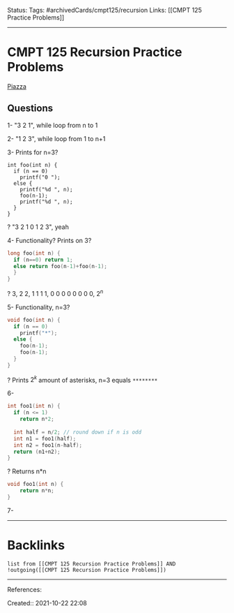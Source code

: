 Status: 
Tags: #archivedCards/cmpt125/recursion
Links: [[CMPT 125 Practice Problems]]
___
# CMPT 125 Recursion Practice Problems
[Piazza](https://piazza.com/class/kt82u06t98j7fd?cid=104)
## Questions
1- "3 2 1", while loop from n to 1

2- 
"1 2 3", while loop from 1 to n+1

3- Prints for n=3?
```
int foo(int n) {
  if (n == 0)
    printf("0 ");
  else {
    printf("%d ", n);
    foo(n-1);
    printf("%d ", n);
  }
}
```
?
"3 2 1 0 1 2 3", yeah

4- Functionality? Prints on 3?
```c
long foo(int n) {
  if (n==0) return 1;
  else return foo(n-1)+foo(n-1);
  }
}
```
?
3, 2 2, 1 1 1 1, 0 0 0 0 0 0 0 0, $2^n$

5- Functionality, n=3?
```c
void foo(int n) {
  if (n == 0)
    printf("*");
  else {
    foo(n-1);
    foo(n-1);
  }
}
```
?
Prints $2^k$ amount of asterisks, n=3 equals `********`

6-
```c
int foo1(int n) {
  if (n <= 1)
    return n*2;
 	
  int half = n/2; // round down if n is odd
  int n1 = foo1(half);
  int n2 = foo1(n-half);
  return (n1+n2);
}
```
?
Returns n*n
```c
void foo1(int n) {
	return n*n;
}
```

7-


___
# Backlinks
```dataview
list from [[CMPT 125 Recursion Practice Problems]] AND !outgoing([[CMPT 125 Recursion Practice Problems]])
```
___
References:

Created:: 2021-10-22 22:08
